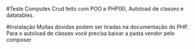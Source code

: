 #Teste Computex
Crud feito com POO e PHP(8), Autoload de classes e datatables.

#Instalação
Muitas dúvidas podem ser tiradas na documentação do PHP.
Para o autoload de classes você precisa baixar a pasta vendor pelo composer
